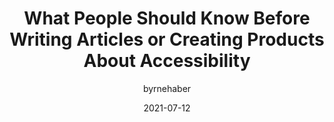 ---
author: byrnehaber
date: 2021-07-12
permalink: false
tags:
  - accessibility
  - writing
  - meta
target_url: https://sheribyrnehaber.medium.com/what-people-should-know-before-writing-articles-or-creating-products-about-accessibility-85a3af34a7cb
title: What People Should Know Before Writing Articles or Creating Products About Accessibility
---